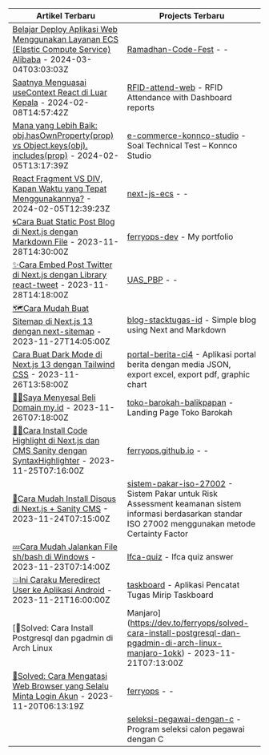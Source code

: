 
| Artikel Terbaru | Projects Terbaru |
|--|--|
| [Belajar Deploy Aplikasi Web Menggunakan Layanan ECS (Elastic Compute Service) Alibaba](https://dev.to/ferryops/belajar-deploy-aplikasi-web-menggunakan-layanan-ecs-elastic-compute-service-alibaba-4cek) - 2024-03-04T03:03:03Z | [Ramadhan-Code-Fest](https://github.com/ferryops/Ramadhan-Code-Fest) - - |
| [Saatnya Menguasai useContext React di Luar Kepala](https://dev.to/ferryops/saatnya-menguasai-usecontext-react-di-luar-kepala-53fj) - 2024-02-08T14:57:42Z | [RFID-attend-web](https://github.com/ferryops/RFID-attend-web) - RFID Attendance with Dashboard reports | Next.js 14 and MySQL |
| [Mana yang Lebih Baik: obj.hasOwnProperty(prop) vs Object.keys(obj). includes(prop)](https://dev.to/ferryops/mana-yang-lebih-baik-objhasownpropertyprop-vs-objectkeysobjincludesprop-2895) - 2024-02-05T13:17:39Z | [e-commerce-konnco-studio](https://github.com/ferryops/e-commerce-konnco-studio) - Soal Technical Test – Konnco Studio |
| [React Fragment VS DIV, Kapan Waktu yang Tepat Menggunakannya?](https://dev.to/ferryops/react-fragment-vs-div-kapan-waktu-yang-tepat-menggunakannya-1cm9) - 2024-02-05T12:39:23Z | [next-js-ecs](https://github.com/ferryops/next-js-ecs) - - |
| [🌀Cara Buat Static Post Blog di Next.js dengan Markdown File](https://dev.to/ferryops/cara-buat-static-post-blog-di-nextjs-dengan-markdown-file-18ok) - 2023-11-28T14:30:00Z | [ferryops-dev](https://github.com/ferryops/ferryops-dev) - My portfolio |
| [✨Cara Embed Post Twitter di Next.js dengan Library react-tweet](https://dev.to/ferryops/cara-embed-post-twitter-di-nextjs-dengan-library-react-tweet-3aj2) - 2023-11-28T14:18:00Z | [UAS_PBP](https://github.com/ferryops/UAS_PBP) - - |
| [🗺Cara Mudah Buat Sitemap di Next.js 13 dengan next-sitemap](https://dev.to/ferryops/cara-mudah-buat-sitemap-di-nextjs-13-dengan-next-sitemap-13ji) - 2023-11-27T14:05:00Z | [blog-stacktugas-id](https://github.com/ferryops/blog-stacktugas-id) - Simple blog using Next and Markdown |
| [Cara Buat Dark Mode di Next.js 13 dengan Tailwind CSS](https://dev.to/ferryops/cara-buat-dark-mode-di-nextjs-13-dengan-tailwind-css-4d6c) - 2023-11-26T13:58:00Z | [portal-berita-ci4](https://github.com/ferryops/portal-berita-ci4) - Aplikasi portal berita dengan media JSON, export excel, export pdf, graphic chart |
| [😮‍💨Saya Menyesal Beli Domain my.id](https://dev.to/ferryops/saya-menyesal-beli-domain-myid-3di6) - 2023-11-26T07:18:00Z | [toko-barokah-balikpapan](https://github.com/ferryops/toko-barokah-balikpapan) - Landing Page Toko Barokah |
| [👩‍💻Cara Install Code Highlight di Next.js dan CMS Sanity dengan SyntaxHighlighter](https://dev.to/ferryops/cara-install-code-highlight-di-nextjs-dan-cms-sanity-dengan-syntaxhighlighter-mo7) - 2023-11-25T07:16:00Z | [ferryops.github.io](https://github.com/ferryops/ferryops.github.io) - - |
| [🌠Cara Mudah Install Disqus di Next.js + Sanity CMS](https://dev.to/ferryops/cara-mudah-install-disqus-di-nextjs-sanity-cms-8hj) - 2023-11-24T07:15:00Z | [sistem-pakar-iso-27002](https://github.com/ferryops/sistem-pakar-iso-27002) - Sistem Pakar untuk Risk Assessment keamanan sistem informasi  berdasarkan standar ISO 27002 menggunakan metode Certainty Factor |
| [💤Cara Mudah Jalankan File sh/bash di Windows](https://dev.to/ferryops/cara-mudah-jalankan-file-shbash-di-windows-3f42) - 2023-11-23T07:14:00Z | [lfca-quiz](https://github.com/ferryops/lfca-quiz) - lfca quiz answer |
| [💥Ini Caraku Meredirect User ke Aplikasi Android](https://dev.to/ferryops/ini-caraku-meredirect-user-ke-aplikasi-android-b0d) - 2023-11-21T16:00:00Z | [taskboard](https://github.com/ferryops/taskboard) - Aplikasi Pencatat Tugas Mirip Taskboard |
| [💫Solved: Cara Install Postgresql dan pgadmin di Arch Linux | Manjaro](https://dev.to/ferryops/solved-cara-install-postgresql-dan-pgadmin-di-arch-linux-manjaro-1okk) - 2023-11-21T07:13:00Z | [sveltekit-vite-tailwindcss-ts](https://github.com/ferryops/sveltekit-vite-tailwindcss-ts) - sveltekit starter project with vite, tailwindcss and typescript |
| [🔅Solved: Cara Mengatasi Web Browser yang Selalu Minta Login Akun](https://dev.to/ferryops/solved-cara-mengatasi-web-browser-yang-selalu-minta-login-akun-4pel) - 2023-11-20T06:13:19Z | [ferryops](https://github.com/ferryops/ferryops) - - |
|  | [seleksi-pegawai-dengan-c](https://github.com/ferryops/seleksi-pegawai-dengan-c) - Program seleksi calon pegawai dengan C |

